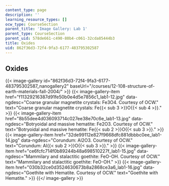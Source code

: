 ```yaml
---
content_type: page
description: ''
learning_resource_types: []
ocw_type: CourseSection
parent_title: 'Image Gallery: Lab 1'
parent_type: CourseSection
parent_uid: 578de661-c490-80b4-c061-32cda85444b3
title: Oxides
uid: 862f36d3-72f4-9fa3-6177-483795302587
---
```


Oxides
------
{{< image-gallery id="862f36d3-72f4-9fa3-6177-483795302587_nanogallery2" baseUrl="/courses/12-108-structure-of-earth-materials-fall-2004/" >}}
{{< image-gallery-item href="f11329216387d91fe50b0e4d5e7856c1_lab1-12.jpg" data-ngdesc="Coarse granular magnetite crystals: Fe3O4. Courtesy of OCW." text="Coarse granular magnetite crystals: Fe{{< sub 3 >}}O{{< sub 4 >}}." >}}
{{< image-gallery-item href="8b55dee4d036093714c027ee38e70c6e_lab1-13.jpg" data-ngdesc="Botryoidal and massive hematite: Fe2O3. Courtesy of OCW." text="Botryoidal and massive hematite: Fe{{< sub 2 >}}O{{< sub 3 >}}." >}}
{{< image-gallery-item href="32de99112e827f9668dfc881dbbbc0ee_lab1-14.jpg" data-ngdesc="Corundum: Al2O3. Courtesy of OCW." text="Corundum: Al{{< sub 2 >}}O{{< sub 3 >}}." >}}
{{< image-gallery-item href="ce6fcfc714f0b89244b48a698510227f_lab1-15.jpg" data-ngdesc="Mammilary and stalactitic goethite: FeO-OH. Courtesy of OCW." text="Mammilary and stalactitic goethite: FeO-OH." >}}
{{< image-gallery-item href="030b32ce0d3524630673b8a2868ce3a6_lab1-16.jpg" data-ngdesc="Goethite with Hematite. Courtesy of OCW." text="Goethite with Hematite." >}}
{{</ image-gallery >}}